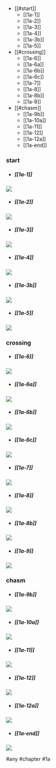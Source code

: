 <!--toc:start-->
  - [[#start]]
    - [[1a-1]]
    - [[1a-2]]
    - [[1a-3]]
    - [[1a-4]]
    - [[1a-3b]]
    - [[1a-5]]
  - [[#crossing]]
    - [[1a-6]]
    - [[1a-6a]]
    - [[1a-6b]]
    - [[1a-6c]]
    - [[1a-7]]
    - [[1a-8]]
    - [[1a-8b]]
    - [[1a-9]]
  - [[#chasm]]
    - [[1a-9b]]
    - [[1a-10a]]
    - [[1a-11]]
    - [[1a-12]]
    - [[1a-12a]]
    - [[1a-end]]
<!--toc:end-->

### start
* ##### [[1a-1]]
![](https://img.berry.camp/celeste/previews/city/a/1.png)

* ##### [[1a-2]]
![](https://img.berry.camp/celeste/previews/city/a/2.png)

* ##### [[1a-3]]
![](https://img.berry.camp/celeste/previews/city/a/3.png)

* ##### [[1a-4]]
![](https://img.berry.camp/celeste/previews/city/a/4.png)

* ##### [[1a-3b]]
![](https://img.berry.camp/celeste/previews/city/a/3b.png)

* ##### [[1a-5]]
![](https://img.berry.camp/celeste/previews/city/a/5.png)

### crossing
* ##### [[1a-6]]
![](https://img.berry.camp/celeste/previews/city/a/6.png)

* ##### [[1a-6a]]
![](https://img.berry.camp/celeste/previews/city/a/6a.png)

* ##### [[1a-6b]]
![](https://img.berry.camp/celeste/previews/city/a/6b.png)

* ##### [[1a-6c]]
![](https://img.berry.camp/celeste/previews/city/a/6c.png)

* ##### [[1a-7]]
![](https://img.berry.camp/celeste/previews/city/a/7.png)

* ##### [[1a-8]]
![](https://img.berry.camp/celeste/previews/city/a/8.png)

* ##### [[1a-8b]]
![](https://img.berry.camp/celeste/previews/city/a/8b.png)

* ##### [[1a-9]]
![](https://img.berry.camp/celeste/previews/city/a/9.png)

### chasm
* ##### [[1a-9b]]
![](https://img.berry.camp/celeste/previews/city/a/9b.png)

* ##### [[1a-10a]]
![](https://img.berry.camp/celeste/previews/city/a/10a.png)

* ##### [[1a-11]]
![](https://img.berry.camp/celeste/previews/city/a/11.png)

* ##### [[1a-12]]
![](https://img.berry.camp/celeste/previews/city/a/12.png)

* ##### [[1a-12a]]
![](https://img.berry.camp/celeste/previews/city/a/12a.png)

* ##### [[1a-end]]
![](https://img.berry.camp/celeste/previews/city/a/end.png)


#any #chapter #1a
